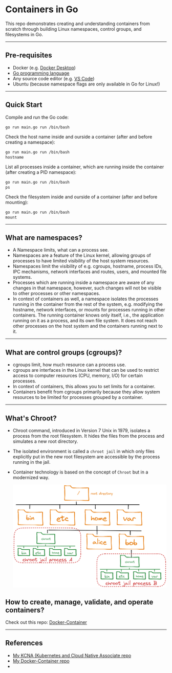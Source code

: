 # Containers in Go

This repo demonstrates creating and understanding containers from scratch through building Linux namespaces, control groups, and filesystems in Go.

---

## Pre-requisites

- Docker (e.g. [Docker Desktop](https://www.docker.com/products/docker-desktop/))
- [Go programming language](https://go.dev/dl/)
- Any source code editor (e.g. [VS Code](https://code.visualstudio.com/download))
- Ubuntu (because namespace flags are only available in Go for Linux!)

---

## Quick Start

Compile and run the Go code:
```
go run main.go run /bin/bash
```

Check the host name inside and ourside a container (after and before creating a namespace):
```
go run main.go run /bin/bash
hostname
```

List all processes inside a container, which are running inside the container (after creating a PID namespace):
```
go run main.go run /bin/bash
ps
```

Check the filesystem inside and ourside of a container (after and before mounting):
```
go run main.go run /bin/bash
mount
```

---

## What are namespaces?

- A Namespace limits, what can a process see.
- Namespaces are a feature of the Linux kernel, allowing groups of processes to have limited visibility of the host system resources.
- Namespaces limit the visibility of e.g. cgroups, hostname, process IDs, IPC mechanisms, network interfaces and routes, users, and mounted file systems.
- Processes which are running inside a namespace are aware of any changes in that namespace, however, such changes will not be visible to other processes or other namespaces.
- In context of containers as well, a namespace isolates the processes running in the container from the rest of the system, e.g. modifying the hostname, network interfaces, or mounts for processes running in other containers. The running container knows only itself, i.e., the application running on it as a process, and its own file system. It does not reach other processes on the host system and the containers running next to it.

---

## What are control groups (cgroups)?

- cgroups limit, how much resource can a process use.
- cgroups are interfaces in the Linux kernel that can be used to restrict access to computer resources (CPU, memory, I/O) for certain processes.
- In context of containers, this allows you to set limits for a container.
- Containers benefit from cgroups primarily because they allow system resources to be limited for processes grouped by a container.

---

## What's Chroot?

- Chroot command, introduced in Version 7 Unix in 1979, isolates a process from the root filesystem. It hides the files from the process and simulates a new root directory.
- The isolated environment is called a `chroot jail` in which only files explicitly put in the new root filesystem are accessible by the process running in the jail.
- Container technology is based on the concept of `Chroot` but in a modernized way.

    ![chroot](./00_images/chroot.png)

## How to create, manage, validate, and operate containers?

Check out this repo: [Docker-Container](https://github.com/Memal7/docker-container)

---

## References

- [My KCNA (Kubernetes and Cloud Native Associate repo](https://github.com/Memal7/kcna)
- [My Docker-Container repo](https://github.com/Memal7/docker-container)
- 
